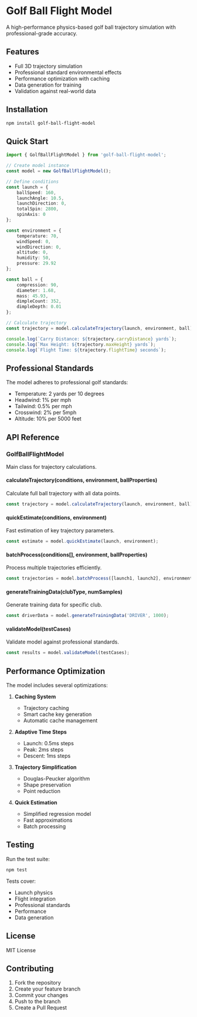 # Golf Ball Flight Model

A high-performance physics-based golf ball trajectory simulation with professional-grade accuracy.

## Features

- Full 3D trajectory simulation
- Professional standard environmental effects
- Performance optimization with caching
- Data generation for training
- Validation against real-world data

## Installation

```bash
npm install golf-ball-flight-model
```

## Quick Start

```typescript
import { GolfBallFlightModel } from 'golf-ball-flight-model';

// Create model instance
const model = new GolfBallFlightModel();

// Define conditions
const launch = {
    ballSpeed: 160,
    launchAngle: 10.5,
    launchDirection: 0,
    totalSpin: 2800,
    spinAxis: 0
};

const environment = {
    temperature: 70,
    windSpeed: 0,
    windDirection: 0,
    altitude: 0,
    humidity: 50,
    pressure: 29.92
};

const ball = {
    compression: 90,
    diameter: 1.68,
    mass: 45.93,
    dimpleCount: 352,
    dimpleDepth: 0.01
};

// Calculate trajectory
const trajectory = model.calculateTrajectory(launch, environment, ball);

console.log(`Carry Distance: ${trajectory.carryDistance} yards`);
console.log(`Max Height: ${trajectory.maxHeight} yards`);
console.log(`Flight Time: ${trajectory.flightTime} seconds`);
```

## Professional Standards

The model adheres to professional golf standards:

- Temperature: 2 yards per 10 degrees
- Headwind: 1% per mph
- Tailwind: 0.5% per mph
- Crosswind: 2% per 5mph
- Altitude: 10% per 5000 feet

## API Reference

### GolfBallFlightModel

Main class for trajectory calculations.

#### calculateTrajectory(conditions, environment, ballProperties)

Calculate full ball trajectory with all data points.

```typescript
const trajectory = model.calculateTrajectory(launch, environment, ball);
```

#### quickEstimate(conditions, environment)

Fast estimation of key trajectory parameters.

```typescript
const estimate = model.quickEstimate(launch, environment);
```

#### batchProcess(conditions[], environment, ballProperties)

Process multiple trajectories efficiently.

```typescript
const trajectories = model.batchProcess([launch1, launch2], environment, ball);
```

#### generateTrainingData(clubType, numSamples)

Generate training data for specific club.

```typescript
const driverData = model.generateTrainingData('DRIVER', 1000);
```

#### validateModel(testCases)

Validate model against professional standards.

```typescript
const results = model.validateModel(testCases);
```

## Performance Optimization

The model includes several optimizations:

1. **Caching System**
   - Trajectory caching
   - Smart cache key generation
   - Automatic cache management

2. **Adaptive Time Steps**
   - Launch: 0.5ms steps
   - Peak: 2ms steps
   - Descent: 1ms steps

3. **Trajectory Simplification**
   - Douglas-Peucker algorithm
   - Shape preservation
   - Point reduction

4. **Quick Estimation**
   - Simplified regression model
   - Fast approximations
   - Batch processing

## Testing

Run the test suite:

```bash
npm test
```

Tests cover:
- Launch physics
- Flight integration
- Professional standards
- Performance
- Data generation

## License

MIT License

## Contributing

1. Fork the repository
2. Create your feature branch
3. Commit your changes
4. Push to the branch
5. Create a Pull Request
